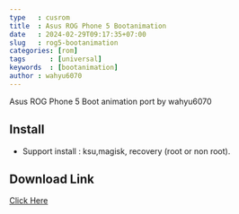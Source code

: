 ```yaml
---
type   : cusrom
title  : Asus ROG Phone 5 Bootanimation
date   : 2024-02-29T09:17:35+07:00
slug   : rog5-bootanimation
categories: [rom]
tags      : [universal]
keywords  : [bootanimation]
author : wahyu6070
---
```


Asus ROG Phone 5 Boot animation port by wahyu6070


## Install
- Support install : ksu,magisk, recovery (root or non root).

## Download Link
[Click Here](https://androidsmart.github.io/d/202402/rog5/)

